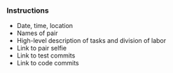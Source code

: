 ### Instructions
- Date, time, location
- Names of pair
- High-level description of tasks and division of
labor
- Link to pair selfie
- Link to test commits
- Link to code commits
